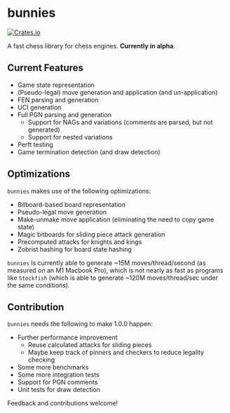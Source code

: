 # bunnies

[![Crates.io](https://img.shields.io/crates/v/bunnies)](https://crates.io/crates/bunnies)

A fast chess library for chess engines. **Currently in alpha**.

## Current Features
- Game state representation
- (Pseudo-legal) move generation and application (and un-application)
- FEN parsing and generation
- UCI generation
- Full PGN parsing and generation
  - Support for NAGs and variations (comments are parsed, but not generated)
  - Support for nested variations
- Perft testing
- Game termination detection (and draw detection)

## Optimizations
`bunnies` makes use of the following optimizations:
- Bitboard-based board representation
- Pseudo-legal move generation
- Make-unmake move application (eliminating the need to copy game state)
- Magic bitboards for sliding piece attack generation
- Precomputed attacks for knights and kings
- Zobrist hashing for board state hashing

`bunnies` is currently able to generate ~15M moves/thread/second (as measured on an M1 Macbook Pro),
which is not nearly as fast as programs like `Stockfish` (which is able to generate
~120M moves/thread/sec under the same conditions).

## Contribution
`bunnies` needs the following to make 1.0.0 happen:
- Further performance improvement
  - Reuse calculated attacks for sliding pieces
  - Maybe keep track of pinners and checkers to reduce legality checking
- Some more benchmarks
- Some more integration tests
- Support for PGN comments
- Unit tests for draw detection

Feedback and contributions welcome!